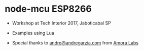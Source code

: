 # node-mcu ESP8266
- Workshop at Tech Interior 2017, Jaboticabal SP
- Examples using Lua

- Special thanks to andre@andregarzia.com from [Amora Labs](https://github.com/amora-labs)
